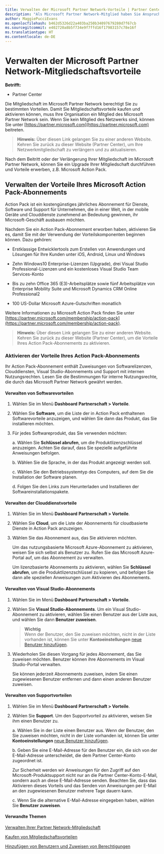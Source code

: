```yaml
---
title: Verwalten der Microsoft Partner Network-Vorteile | Partner Center
description: "Als Microsoft Partner Network-Mitglied haben Sie Anspruch auf bestimmte Mitgliedschaftsvorteile. Erläutert das Aktivieren und Verwalten Ihre Mitgliedschaftsvorteile im Partner Center."
author: MaggiePucciEvans
ms.openlocfilehash: b462d5326d22a403ba250b34097679280d7f67cb
ms.sourcegitcommit: e402720a8b5f734e9f7ffd16f17983157c78e16f
ms.translationtype: HT
ms.contentlocale: de-DE
---
```

# <a name="manage-your-microsoft-partner-network-membership-benefits"></a>Verwalten der Microsoft Partner Network-Mitgliedschaftsvorteile

**Betrifft:**

-  Partner Center

Die Mitgliedschaft im Microsoft Partner Network berechtigt Sie zu bestimmten Vorteilen. Damit Sie Mitgliedschaftsvorteile kaufen und aktivieren können, muss Ihre Organisation ein Mitglied des Microsoft Partner Network sein. Wenn Sie kein Mitglied des Netzwerks sind, können Sie unter [https://partner.microsoft.com](https://partner.microsoft.com) beitreten.

>**Hinweis:** Über diesen Link gelangen Sie zu einer anderen Website. Kehren Sie zurück zu dieser Website (Partner Center), um Ihre Netzwerkmitgliedschaft zu verlängern und zu aktualisieren.

Nach dem Beitritt oder der Verlängerung Ihrer Mitgliedschaft im Microsoft Partner Network, können Sie ein Upgrade Ihrer Mitgliedschaft durchführen und Vorteile erwerben, z.B. Microsoft Action Pack.


## <a name="manage-your-microsoft-action-pack-subscription-benefits"></a>Verwalten der Vorteile Ihres Microsoft Action Pack-Abonnements

Action Pack ist ein kostengünstiges jährliches Abonnement für Dienste, Software und Support für Unternehmen, die in einer Welt, in der mobile Geräte und Clouddienste zunehmend an Bedeutung gewinnen, ihr Microsoft-Geschäft ausbauen möchten.

Nachdem Sie ein Action Pack-Abonnement erworben haben, aktivieren Sie es, damit Sie mit der Verwendung der Vorteilskomponenten beginnen können. Dazu gehören:

- Erstklassige Entwicklertools zum Erstellen von Anwendungen und Lösungen für Ihre Kunden unter iOS, Android, Linux und Windows

- Zehn Windows10 Enterprise-Lizenzen (Upgrade), drei Visual Studio Professional-Lizenzen und ein kostenloses Visual Studio Team Services-Konto 

- Bis zu zehn Office 365 (E3)-Arbeitsplätze sowie fünf Arbeitsplätze von Enterprise Mobility Suite und Microsoft Dynamics CRM Online Professional2 

- 100 US-Dollar Microsoft Azure-Gutschriften monatlich

Weitere Informationen zu Microsoft Action Pack finden Sie unter [https://partner.microsoft.com/membership/action-pack](https://partner.microsoft.com/membership/action-pack).

>**Hinweis:** Über diesen Link gelangen Sie zu einer anderen Website. Kehren Sie zurück zu dieser Website (Partner Center), um die Vorteile Ihres Action Pack-Abonnements zu aktivieren. 


### <a name="activate-your-action-pack-subscription-benefits"></a>Aktivieren der Vorteile Ihres Action Pack-Abonnements

Ihr Action Pack-Abonnement enthält Zuweisungen von Softwarelizenzen, Clouddiensten, Visual Studio-Abonnements und Support mit internen Nutzungsrechten. Lesen Sie die Bestimmungen für interne Nutzungsrechte, die durch das Microsoft Partner Network gewährt werden.


#### <a name="manage-software-benefits"></a>Verwalten von Softwarevorteilen

1. Wählen Sie im Menü **Dashboard** **Partnerschaft > Vorteile**.

2. Wählen Sie **Software**, um die Liste der in Action Pack enthaltenen Softwarevorteile anzuzeigen, und wählen Sie dann das Produkt, das Sie installieren möchten. 

3. Für jedes Softwareprodukt, das Sie verwenden möchten:

    a. Wählen Sie **Schlüssel abrufen**, um die Produktlizenzschlüssel anzuzeigen. Achten Sie darauf, dass Sie spezielle aufgeführte Anweisungen befolgen.

    b. Wählen Sie die Sprache, in der das Produkt angezeigt werden soll.

    c. Wählen Sie den Betriebssystemtyp des Computers, auf dem Sie die Installation der Software planen.

    d. Folgen Sie den Links zum Herunterladen und Installieren der Softwareinstallationspakete.

   
#### <a name="manage-cloud-services-benefits"></a>Verwalten der Clouddienstvorteile

1. Wählen Sie im Menü **Dashboard** **Partnerschaft > Vorteile**.

2. Wählen Sie **Cloud**, um die Liste der Abonnements für cloudbasierte Dienste in Action Pack anzuzeigen.

3. Wählen Sie das Abonnement aus, das Sie aktivieren möchten. 

    Um das nutzungsbasierte Microsoft Azure-Abonnement zu aktivieren, weisen Sie sich selbst als Benutzer zu. Rufen Sie das Microsoft Azure-Portal auf, um das Abonnement zu verwalten.

    Um lizenzbasierte Abonnements zu aktivieren, wählen Sie **Schlüssel abrufen**, um die Produktlizenzschlüssel zu kopieren, und befolgen Sie dann alle speziellen Anweisungen zum Aktivieren des Abonnements.  


#### <a name="manage-visual-studio-subscriptions"></a>Verwalten von Visual Studio-Abonnements

1. Wählen Sie im Menü **Dashboard** **Partnerschaft > Vorteile**.

2. Wählen Sie **Visual Studio-Abonnements**. Um ein Visual Studio-Abonnement zu aktivieren, wählen Sie einen Benutzer aus der Liste aus, und wählen Sie dann **Benutzer zuweisen**. 

    >**Wichtig**<br>
Wenn der Benutzer, den Sie zuweisen möchten, nicht in der Liste vorhanden ist, können Sie unter **Kontoeinstellungen** [neue Benutzer hinzufügen](create-user-accounts-and-set-permissions.md).

3. Wiederholen Sie diesen Vorgang für jedes Abonnement, das Sie zuweisen möchten. Benutzer können ihre Abonnements im Visual Studio-Portal verwalten. 

    Sie können jederzeit Abonnements zuweisen, indem Sie einen zugewiesenen Benutzer entfernen und dann einen anderen Benutzer zuweisen. 


#### <a name="manage-support-benefits"></a>Verwalten von Supportvorteilen

1. Wählen Sie im Menü **Dashboard** **Partnerschaft > Vorteile**.

2. Wählen Sie **Support**. Um den Supportvorteil zu aktivieren, weisen Sie ihm einen Benutzer zu. 
   
    a.  Wählen Sie in der Liste einen Benutzer aus. Wenn der Benutzer, den Sie zuweisen möchten, nicht in der Liste vorhanden ist, können Sie unter **Kontoeinstellungen** [neue Benutzer hinzufügen](create-user-accounts-and-set-permissions.md).

    b.  Geben Sie eine E-Mail-Adresse für den Benutzer ein, die sich von der E-Mail-Adresse unterscheidet, die dem Partner Center-Konto zugeordnet ist. 
    
    Zur Sicherheit werden wir Anweisungen für den Zugriff auf den Microsoft-Produktsupport nicht nur an die Partner Center-Konto-E-Mail, sondern auch an diese E-Mail-Adresse senden. Beachten Sie, dass das Aktivieren dieses Vorteils und das Senden von Anweisungen per E-Mail an den zugewiesenen Benutzer mehrere Tage dauern kann.    
    
    c.  Wenn Sie die alternative E-Mail-Adresse eingegeben haben, wählen Sie **Benutzer zuweisen**. 


#### <a name="related-topics"></a>Verwandte Themen

[Verwalten Ihrer Partner Network-Mitgliedschaft](manage-your-partner-network-membership.md)

[Kaufen von Mitgliedschaftsvorteilen](upgrade-your-partner-network-membership.md)

[Hinzufügen von Benutzern und Zuweisen von Berechtigungen](create-user-accounts-and-set-permissions.md)

